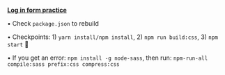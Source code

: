 [**Log in form practice**](https://mostmojo.github.io/login-form/)

• Check `package.json` to rebuild

• Checkpoints: 1) `yarn install/npm install`, 2) `npm run build:css`, 3) `npm start` 🚀

• If you get an error: `npm install -g node-sass`, then run: `npm-run-all compile:sass prefix:css compress:css`
